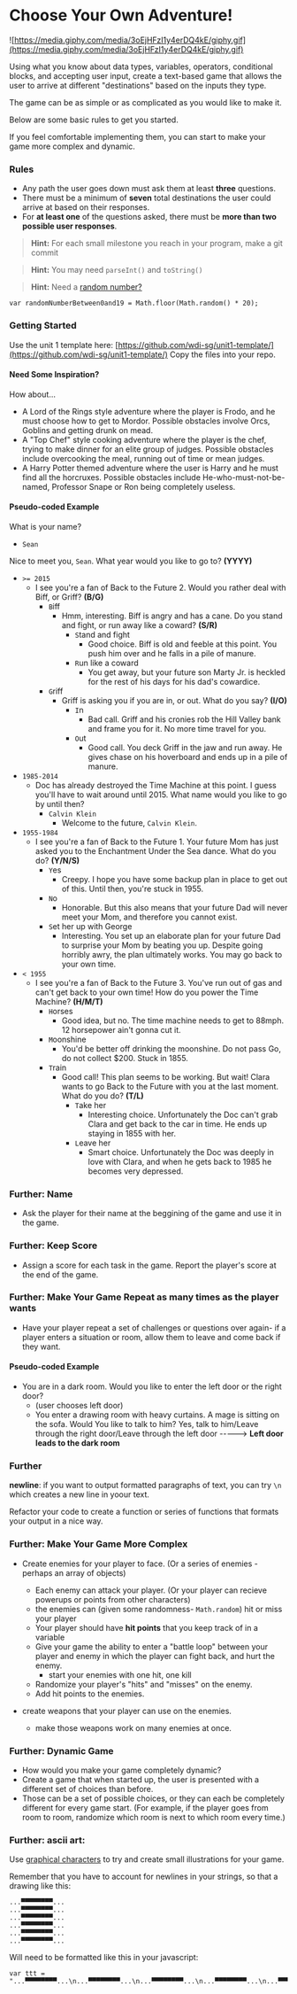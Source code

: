 # Choose Your Own Adventure!

![https://media.giphy.com/media/3oEjHFzI1y4erDQ4kE/giphy.gif](https://media.giphy.com/media/3oEjHFzI1y4erDQ4kE/giphy.gif)


Using what you know about data types, variables, operators, conditional blocks, and accepting user input, create a text-based game that allows the user to arrive at different "destinations" based on the inputs they type.

The game can be as simple or as complicated as you would like to make it.

Below are some basic rules to get you started.

If you feel comfortable implementing them, you can start to make your game more complex and dynamic.

### Rules
* Any path the user goes down must ask them at least **three** questions.
* There must be a minimum of **seven** total destinations the user could arrive at based on their responses.
* For **at least one** of the questions asked, there must be **more than two possible user responses**.

> **Hint:** For each small milestone you reach in your program, make a git commit

> **Hint:** You may need `parseInt()` and `toString()`

> **Hint:** Need a [random number? ](https://www.freecodecamp.org/challenges/generate-random-whole-numbers-with-javascript)
```
var randomNumberBetween0and19 = Math.floor(Math.random() * 20);
```
### Getting Started

Use the unit 1 template here: [https://github.com/wdi-sg/unit1-template/](https://github.com/wdi-sg/unit1-template/) Copy the files into your repo.

#### Need Some Inspiration?

How about...
* A Lord of the Rings style adventure where the player is Frodo, and he must choose how to get to Mordor. Possible obstacles involve Orcs, Goblins and getting drunk on mead.
* A "Top Chef" style cooking adventure where the player is the chef, trying to make dinner for an elite group of judges. Possible obstacles include overcooking the meal, running out of time or mean judges.
* A Harry Potter themed adventure where the user is Harry and he must find all the horcruxes. Possible obstacles include He-who-must-not-be-named, Professor Snape or Ron being completely useless.

#### Pseudo-coded Example

What is your name?
* `Sean`

Nice to meet you, `Sean`. What year would you like to go to? **(YYYY)**
* `>= 2015`
    * I see you're a fan of Back to the Future 2. Would you rather deal with Biff, or Griff? **(B/G)**
        * `B`iff
            * Hmm, interesting. Biff is angry and has a cane. Do you stand and fight, or run away like a coward? **(S/R)**
                * `S`tand and fight
                    * Good choice. Biff is old and feeble at this point. You push him over and he falls in a pile of manure.
                * `R`un like a coward
                    * You get away, but your future son Marty Jr. is heckled for the rest of his days for his dad's cowardice.
        * `G`riff
            * Griff is asking you if you are in, or out. What do you say? **(I/O)**
                * `I`n
                    * Bad call. Griff and his cronies rob the Hill Valley bank and frame you for it. No more time travel for you.
                * `O`ut
                    * Good call. You deck Griff in the jaw and run away. He gives chase on his hoverboard and ends up in a pile of manure.
* `1985-2014`
    * Doc has already destroyed the Time Machine at this point. I guess you'll have to wait around until 2015. What name would you like to go by until then?
        * `Calvin Klein`
            * Welcome to the future, `Calvin Klein`.
* `1955-1984`
    * I see you're a fan of Back to the Future 1. Your future Mom has just asked you to the Enchantment Under the Sea dance. What do you do? **(Y/N/S)**
        * `Y`es
            * Creepy. I hope you have some backup plan in place to get out of this. Until then, you're stuck in 1955.
        * `N`o
            * Honorable. But this also means that your future Dad will never meet your Mom, and therefore you cannot exist.
        * `S`et her up with George
            * Interesting. You set up an elaborate plan for your future Dad to surprise your Mom by beating you up. Despite going horribly awry, the plan ultimately works. You may go back to your own time.
* `< 1955`
    * I see you're a fan of Back to the Future 3. You've run out of gas and can't get back to your own time! How do you power the Time Machine? **(H/M/T)**
        * `H`orses
            * Good idea, but no. The time machine needs to get to 88mph. 12 horsepower ain't gonna cut it.
        * `M`oonshine
            * You'd be better off drinking the moonshine. Do not pass Go, do not collect $200. Stuck in 1855.
        * `T`rain
            * Good call! This plan seems to be working. But wait! Clara wants to go Back to the Future with you at the last moment. What do you do? **(T/L)**
                * `T`ake her
                    * Interesting choice. Unfortunately the Doc can't grab Clara and get back to the car in time. He ends up staying in 1855 with her.
                * `L`eave her
                    * Smart choice. Unfortunately the Doc was deeply in love with Clara, and when he gets back to 1985 he becomes very depressed.


### Further: Name
* Ask the player for their name at the beggining of the game and use it in the game.

### Further: Keep Score
* Assign a score for each task in the game. Report the player's score at the end of the game.

### Further: Make Your Game Repeat as many times as the player wants
* Have your player repeat a set of challenges or questions over again- if a player enters a situation or room, allow them to leave and come back if they want.
#### Pseudo-coded Example
* You are in a dark room. Would you like to enter the left door or the right door?
   * (user chooses left door)
   * You enter a drawing room with heavy curtains. A mage is sitting on the sofa. Would You like to talk to him? Yes, talk to him/Leave through the right door/Leave through the left door -----> **Left door leads to the dark room**

### Further
**newline**: if you want to output formatted paragraphs of text, you can try `\n` which creates a new line in yoour text.

Refactor your code to create a function or series of functions that formats your output in a nice way.

### Further: Make Your Game More Complex

* Create enemies for your player to face. (Or a series of enemies - perhaps an array of objects)
  * Each enemy can attack your player. (Or your player can recieve powerups or points from other characters)
  * the enemies can (given some randomness- `Math.random`) hit or miss your player
  * Your player should have **hit points** that you keep track of in a variable
  * Give your game the ability to enter a "battle loop" between your player and enemy in which the player can fight back, and hurt the enemy.
    * start your enemies with one hit, one kill
  * Randomize your player's "hits" and "misses" on the enemy.
  * Add hit points to the enemies.

* create weapons that your player can use on the enemies.
  * make those weapons work on many enemies at once.


### Further: Dynamic Game
* How would you make your game completely dynamic?
* Create a game that when started up, the user is presented with a different set of choices than before.
* Those can be a set of possible choices, or they can each be completely different for every game start. (For example, if the player goes from room to room, randomize which room is next to which room every time.)

### Further: ascii art:
Use [graphical characters](http://www.pictoriano.com/) to try and create small illustrations for your game.

Remember that you have to account for newlines in your strings, so that a drawing like this:
```
...▀▀▀▀▀▀▀▀...
...▀▀▀▀▀▀▀▀...
...▀▀▀▀▀▀▀▀...
...▀▀▀▀▀▀▀▀...
...▀▀▀▀▀▀▀▀...
...▀▀▀▀▀▀▀▀...
```

Will need to be formatted like this in your javascript:
```
var ttt = "...▀▀▀▀▀▀▀▀...\n...▀▀▀▀▀▀▀▀...\n...▀▀▀▀▀▀▀▀...\n...▀▀▀▀▀▀▀▀...\n...▀▀▀▀▀▀▀▀...\n...▀▀▀▀▀▀▀▀...\n";
```
